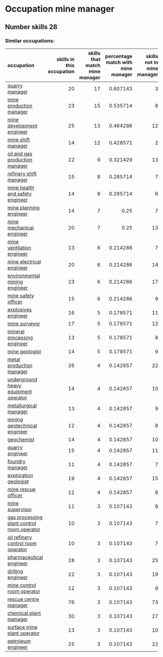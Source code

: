 # Occupation mine manager
## Number skills 28
### Similar occupations:
| occupation                                                                                  |   skills in this occupation |   skills that match mine manager |   percentage match with mine manager |   skills not in mine manager |
|:--------------------------------------------------------------------------------------------|----------------------------:|---------------------------------:|-------------------------------------:|-----------------------------:|
| [quarry manager](quarry_manager.md)                                                         |                          20 |                               17 |                             0.607143 |                            3 |
| [mine production manager](mine_production_manager.md)                                       |                          23 |                               15 |                             0.535714 |                            8 |
| [mine development engineer](mine_development_engineer.md)                                   |                          25 |                               13 |                             0.464286 |                           12 |
| [mine shift manager](mine_shift_manager.md)                                                 |                          14 |                               12 |                             0.428571 |                            2 |
| [oil and gas production manager](oil_and_gas_production_manager.md)                         |                          22 |                                9 |                             0.321429 |                           13 |
| [refinery shift manager](refinery_shift_manager.md)                                         |                          15 |                                8 |                             0.285714 |                            7 |
| [mine health and safety engineer](mine_health_and_safety_engineer.md)                       |                          14 |                                8 |                             0.285714 |                            6 |
| [mine planning engineer](mine_planning_engineer.md)                                         |                          14 |                                7 |                             0.25     |                            7 |
| [mine mechanical engineer](mine_mechanical_engineer.md)                                     |                          20 |                                7 |                             0.25     |                           13 |
| [mine ventilation engineer](mine_ventilation_engineer.md)                                   |                          13 |                                6 |                             0.214286 |                            7 |
| [mine electrical engineer](mine_electrical_engineer.md)                                     |                          20 |                                6 |                             0.214286 |                           14 |
| [environmental mining engineer](environmental_mining_engineer.md)                           |                          23 |                                6 |                             0.214286 |                           17 |
| [mine safety officer](mine_safety_officer.md)                                               |                          15 |                                6 |                             0.214286 |                            9 |
| [explosives engineer](explosives_engineer.md)                                               |                          16 |                                5 |                             0.178571 |                           11 |
| [mine surveyor](mine_surveyor.md)                                                           |                          17 |                                5 |                             0.178571 |                           12 |
| [mineral processing engineer](mineral_processing_engineer.md)                               |                          13 |                                5 |                             0.178571 |                            8 |
| [mine geologist](mine_geologist.md)                                                         |                          14 |                                5 |                             0.178571 |                            9 |
| [metal production manager](metal_production_manager.md)                                     |                          26 |                                4 |                             0.142857 |                           22 |
| [underground heavy equipment operator](underground_heavy_equipment_operator.md)             |                          14 |                                4 |                             0.142857 |                           10 |
| [metallurgical manager](metallurgical_manager.md)                                           |                          13 |                                4 |                             0.142857 |                            9 |
| [mining geotechnical engineer](mining_geotechnical_engineer.md)                             |                          12 |                                4 |                             0.142857 |                            8 |
| [geochemist](geochemist.md)                                                                 |                          14 |                                4 |                             0.142857 |                           10 |
| [quarry engineer](quarry_engineer.md)                                                       |                          15 |                                4 |                             0.142857 |                           11 |
| [foundry manager](foundry_manager.md)                                                       |                          11 |                                4 |                             0.142857 |                            7 |
| [exploration geologist](exploration_geologist.md)                                           |                          19 |                                4 |                             0.142857 |                           15 |
| [mine rescue officer](mine_rescue_officer.md)                                               |                          12 |                                4 |                             0.142857 |                            8 |
| [mine supervisor](mine_supervisor.md)                                                       |                          11 |                                3 |                             0.107143 |                            8 |
| [gas processing plant control room operator](gas_processing_plant_control_room_operator.md) |                          10 |                                3 |                             0.107143 |                            7 |
| [oil refinery control room operator](oil_refinery_control_room_operator.md)                 |                          10 |                                3 |                             0.107143 |                            7 |
| [pharmaceutical engineer](pharmaceutical_engineer.md)                                       |                          28 |                                3 |                             0.107143 |                           25 |
| [drilling engineer](drilling_engineer.md)                                                   |                          22 |                                3 |                             0.107143 |                           19 |
| [mine control room operator](mine_control_room_operator.md)                                 |                          12 |                                3 |                             0.107143 |                            9 |
| [rescue centre manager](rescue_centre_manager.md)                                           |                          76 |                                3 |                             0.107143 |                           73 |
| [chemical plant manager](chemical_plant_manager.md)                                         |                          30 |                                3 |                             0.107143 |                           27 |
| [surface mine plant operator](surface_mine_plant_operator.md)                               |                          13 |                                3 |                             0.107143 |                           10 |
| [petroleum engineer](petroleum_engineer.md)                                                 |                          25 |                                3 |                             0.107143 |                           22 |
